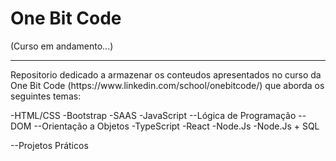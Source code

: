 # One Bit Code
(Curso em andamento...)
<hr>
Repositorio dedicado a armazenar os conteudos apresentados no curso da One Bit Code (https://www.linkedin.com/school/onebitcode/) que aborda os seguintes temas:

-HTML/CSS
-Bootstrap
-SAAS
-JavaScript 
--Lógica de Programação
--DOM
--Orientação a Objetos
-TypeScript
-React
-Node.Js
-Node.Js + SQL

--Projetos Práticos

 
